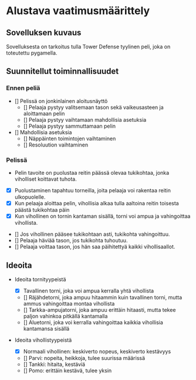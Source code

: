 # Alustava vaatimusmäärittely

## Sovelluksen kuvaus

Sovelluksesta on tarkoitus tulla Tower Defense tyylinen peli, joka on toteutettu pygamella.

## Suunnitellut toiminnallisuudet

### Ennen peliä

- [] Pelissä on jonkinlainen aloitusnäyttö
  - [] Pelaaja pystyy valitsemaan tason sekä vaikeusasteen ja aloittamaan pelin
  - [] Pelaaja pystyy vaihtamaan mahdollisia asetuksia
  - [] Pelaaja pystyy sammuttamaan pelin
- [] Mahdollisia asetuksia
  - [] Näppäinten toimintojen vaihtaminen
  - [] Resoluution vaihtaminen

### Pelissä

- Pelin tavoite on puolustaa reitin päässä olevaa tukikohtaa, jonka viholliset koittavat tuhota. 
- [x] Puolustaminen tapahtuu torneilla, joita pelaaja voi rakentaa reitin ulkopuolelle.
- [x] Kun pelaaja aloittaa pelin, vihollisia alkaa tulla aaltoina reitin toisesta päästä tukikohtaa päin
- [x] Kun vihollinen on tornin kantaman sisällä, torni voi ampua ja vahingoittaa vihollista.
- [] Jos vihollinen pääsee tukikohtaan asti, tukikohta vahingoittuu.
- [] Pelaaja häviää tason, jos tukikohta tuhoutuu.
- [] Pelaaja voittaa tason, jos hän saa päihitettyä kaikki vihollisaallot.

## Ideoita

- Ideoita tornityypeistä
  - [x] Tavallinen torni, joka voi ampua kerralla yhtä vihollista
  - [] Räjähdetorni, joka ampuu hitaammin kuin tavallinen torni, mutta ammus vahingoittaa montaa vihollista
  - [] Tarkka-ampujatorni, joka ampuu erittäin hitaasti, mutta tekee paljon vahinkoa pitkällä kantamalla
  - [] Aluetorni, joka voi kerralla vahingoittaa kaikkia vihollisia kantamansa sisällä

- Ideoita vihollistyypeistä
  - [x] Normaali vihollinen: keskiverto nopeus, keskiverto kestävyys 
  - [] Parvi: nopeita, heikkoja, tulee suurissa määrissä
  - [] Tankki: hitaita, kestäviä
  - [] Pomo: erittäin kestävä, tulee yksin
